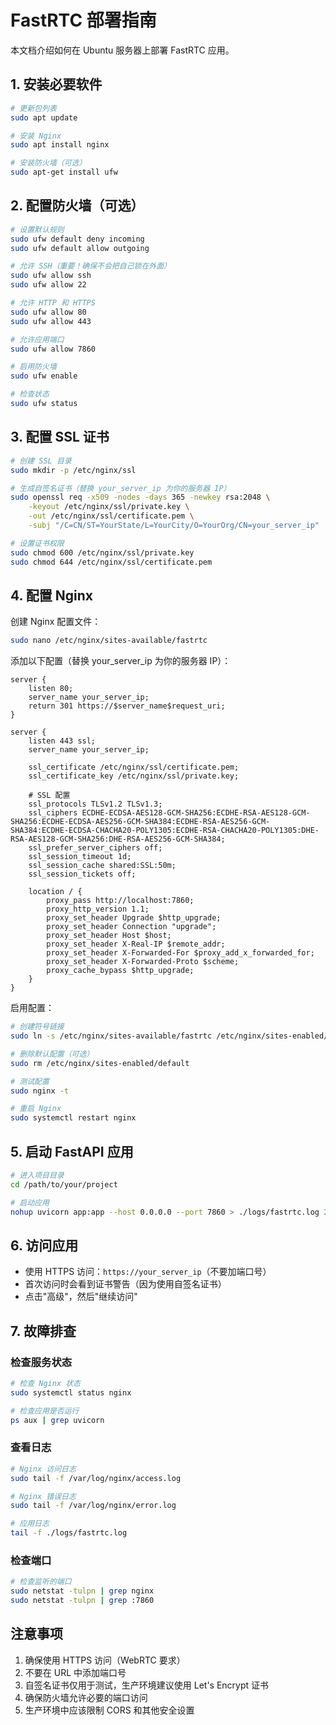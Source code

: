 # FastRTC 部署指南

本文档介绍如何在 Ubuntu 服务器上部署 FastRTC 应用。

## 1. 安装必要软件

```bash
# 更新包列表
sudo apt update

# 安装 Nginx
sudo apt install nginx

# 安装防火墙（可选）
sudo apt-get install ufw
```

## 2. 配置防火墙（可选）

```bash
# 设置默认规则
sudo ufw default deny incoming
sudo ufw default allow outgoing

# 允许 SSH（重要！确保不会把自己锁在外面）
sudo ufw allow ssh
sudo ufw allow 22

# 允许 HTTP 和 HTTPS
sudo ufw allow 80
sudo ufw allow 443

# 允许应用端口
sudo ufw allow 7860

# 启用防火墙
sudo ufw enable

# 检查状态
sudo ufw status
```

## 3. 配置 SSL 证书

```bash
# 创建 SSL 目录
sudo mkdir -p /etc/nginx/ssl

# 生成自签名证书（替换 your_server_ip 为你的服务器 IP）
sudo openssl req -x509 -nodes -days 365 -newkey rsa:2048 \
    -keyout /etc/nginx/ssl/private.key \
    -out /etc/nginx/ssl/certificate.pem \
    -subj "/C=CN/ST=YourState/L=YourCity/O=YourOrg/CN=your_server_ip"

# 设置证书权限
sudo chmod 600 /etc/nginx/ssl/private.key
sudo chmod 644 /etc/nginx/ssl/certificate.pem
```

## 4. 配置 Nginx

创建 Nginx 配置文件：
```bash
sudo nano /etc/nginx/sites-available/fastrtc
```

添加以下配置（替换 your_server_ip 为你的服务器 IP）：
```nginx
server {
    listen 80;
    server_name your_server_ip;
    return 301 https://$server_name$request_uri;
}

server {
    listen 443 ssl;
    server_name your_server_ip;

    ssl_certificate /etc/nginx/ssl/certificate.pem;
    ssl_certificate_key /etc/nginx/ssl/private.key;

    # SSL 配置
    ssl_protocols TLSv1.2 TLSv1.3;
    ssl_ciphers ECDHE-ECDSA-AES128-GCM-SHA256:ECDHE-RSA-AES128-GCM-SHA256:ECDHE-ECDSA-AES256-GCM-SHA384:ECDHE-RSA-AES256-GCM-SHA384:ECDHE-ECDSA-CHACHA20-POLY1305:ECDHE-RSA-CHACHA20-POLY1305:DHE-RSA-AES128-GCM-SHA256:DHE-RSA-AES256-GCM-SHA384;
    ssl_prefer_server_ciphers off;
    ssl_session_timeout 1d;
    ssl_session_cache shared:SSL:50m;
    ssl_session_tickets off;

    location / {
        proxy_pass http://localhost:7860;
        proxy_http_version 1.1;
        proxy_set_header Upgrade $http_upgrade;
        proxy_set_header Connection "upgrade";
        proxy_set_header Host $host;
        proxy_set_header X-Real-IP $remote_addr;
        proxy_set_header X-Forwarded-For $proxy_add_x_forwarded_for;
        proxy_set_header X-Forwarded-Proto $scheme;
        proxy_cache_bypass $http_upgrade;
    }
}
```

启用配置：
```bash
# 创建符号链接
sudo ln -s /etc/nginx/sites-available/fastrtc /etc/nginx/sites-enabled/

# 删除默认配置（可选）
sudo rm /etc/nginx/sites-enabled/default

# 测试配置
sudo nginx -t

# 重启 Nginx
sudo systemctl restart nginx
```

## 5. 启动 FastAPI 应用

```bash
# 进入项目目录
cd /path/to/your/project

# 启动应用
nohup uvicorn app:app --host 0.0.0.0 --port 7860 > ./logs/fastrtc.log 2>&1 &
```

## 6. 访问应用

- 使用 HTTPS 访问：`https://your_server_ip`（不要加端口号）
- 首次访问时会看到证书警告（因为使用自签名证书）
- 点击"高级"，然后"继续访问"

## 7. 故障排查

### 检查服务状态
```bash
# 检查 Nginx 状态
sudo systemctl status nginx

# 检查应用是否运行
ps aux | grep uvicorn
```

### 查看日志
```bash
# Nginx 访问日志
sudo tail -f /var/log/nginx/access.log

# Nginx 错误日志
sudo tail -f /var/log/nginx/error.log

# 应用日志
tail -f ./logs/fastrtc.log
```

### 检查端口
```bash
# 检查监听的端口
sudo netstat -tulpn | grep nginx
sudo netstat -tulpn | grep :7860
```

## 注意事项

1. 确保使用 HTTPS 访问（WebRTC 要求）
2. 不要在 URL 中添加端口号
3. 自签名证书仅用于测试，生产环境建议使用 Let's Encrypt 证书
4. 确保防火墙允许必要的端口访问
5. 生产环境中应该限制 CORS 和其他安全设置 